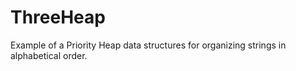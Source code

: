 ThreeHeap
=========

Example of a Priority Heap data structures for organizing strings in alphabetical order.
